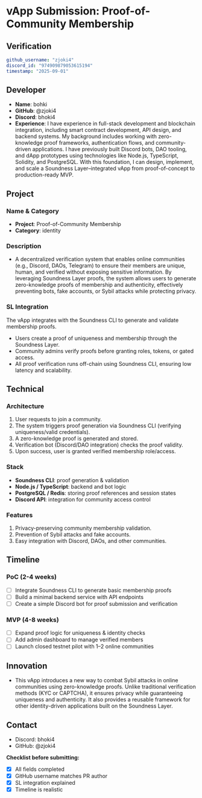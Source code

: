 # vApp Submission: Proof-of-Community Membership

## Verification
```yaml
github_username: "zjoki4"
discord_id: "974909879053615194"
timestamp: "2025-09-01"
```

## Developer
- **Name**: bohki
- **GitHub**: @zjoki4
- **Discord**: bhoki4
- **Experience**: I have experience in full-stack development and blockchain integration, including smart contract development, API design, and backend systems. My background includes working with zero-knowledge proof frameworks, authentication flows, and community-driven applications. I have previously built Discord bots, DAO tooling, and dApp prototypes using technologies like Node.js, TypeScript, Solidity, and PostgreSQL. With this foundation, I can design, implement, and scale a Soundness Layer–integrated vApp from proof-of-concept to production-ready MVP.

## Project

### Name & Category
- **Project**: Proof-of-Community Membership
- **Category**: identity

### Description
- A decentralized verification system that enables online communities (e.g., Discord, DAOs, Telegram) to ensure their members are unique, human, and verified without exposing sensitive information. By leveraging Soundness Layer proofs, the system allows users to generate zero-knowledge proofs of membership and authenticity, effectively preventing bots, fake accounts, or Sybil attacks while protecting privacy.

### SL Integration  
The vApp integrates with the Soundness CLI to generate and validate membership proofs.
- Users create a proof of uniqueness and membership through the Soundness Layer.
- Community admins verify proofs before granting roles, tokens, or gated access.
- All proof verification runs off-chain using Soundness CLI, ensuring low latency and scalability.

## Technical

### Architecture
1. User requests to join a community.
2. The system triggers proof generation via Soundness CLI (verifying uniqueness/valid credentials).
3. A zero-knowledge proof is generated and stored.
4. Verification bot (Discord/DAO integration) checks the proof validity.
5. Upon success, user is granted verified membership role/access.

### Stack
- **Soundness CLI**: proof generation & validation
- **Node.js / TypeScript**: backend and bot logic
- **PostgreSQL / Redis**: storing proof references and session states
- **Discord API**: integration for community access control

### Features
1. Privacy-preserving community membership validation.
2. Prevention of Sybil attacks and fake accounts.
3. Easy integration with Discord, DAOs, and other communities.

## Timeline

### PoC (2-4 weeks)
- [ ] Integrate Soundness CLI to generate basic membership proofs
- [ ] Build a minimal backend service with API endpoints
- [ ] Create a simple Discord bot for proof submission and verification

### MVP (4-8 weeks)  
- [ ] Expand proof logic for uniqueness & identity checks
- [ ] Add admin dashboard to manage verified members
- [ ] Launch closed testnet pilot with 1–2 online communities

## Innovation
- This vApp introduces a new way to combat Sybil attacks in online communities using zero-knowledge proofs. Unlike traditional verification methods (KYC or CAPTCHA), it ensures privacy while guaranteeing uniqueness and authenticity. It also provides a reusable framework for other identity-driven applications built on the Soundness Layer.

## Contact
- Discord: bhoki4
- GitHub: @zjoki4


**Checklist before submitting:**
- [X] All fields completed
- [X] GitHub username matches PR author  
- [X] SL integration explained
- [X] Timeline is realistic
